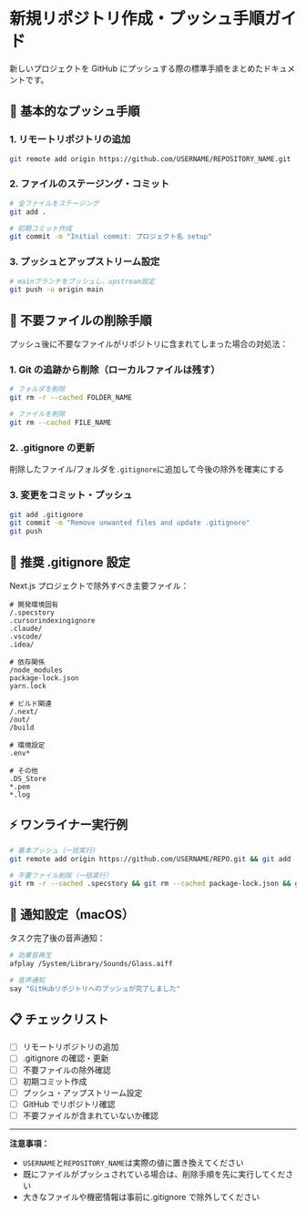 # 新規リポジトリ作成・プッシュ手順ガイド

新しいプロジェクトを GitHub にプッシュする際の標準手順をまとめたドキュメントです。

## 🚀 基本的なプッシュ手順

### 1. リモートリポジトリの追加

```bash
git remote add origin https://github.com/USERNAME/REPOSITORY_NAME.git
```

### 2. ファイルのステージング・コミット

```bash
# 全ファイルをステージング
git add .

# 初期コミット作成
git commit -m "Initial commit: プロジェクト名 setup"
```

### 3. プッシュとアップストリーム設定

```bash
# mainブランチをプッシュし、upstream設定
git push -u origin main
```

## 🧹 不要ファイルの削除手順

プッシュ後に不要なファイルがリポジトリに含まれてしまった場合の対処法：

### 1. Git の追跡から削除（ローカルファイルは残す）

```bash
# フォルダを削除
git rm -r --cached FOLDER_NAME

# ファイルを削除
git rm --cached FILE_NAME
```

### 2. .gitignore の更新

削除したファイル/フォルダを`.gitignore`に追加して今後の除外を確実にする

### 3. 変更をコミット・プッシュ

```bash
git add .gitignore
git commit -m "Remove unwanted files and update .gitignore"
git push
```

## 📝 推奨 .gitignore 設定

Next.js プロジェクトで除外すべき主要ファイル：

```gitignore
# 開発環境固有
/.specstory
.cursorindexingignore
.claude/
.vscode/
.idea/

# 依存関係
/node_modules
package-lock.json
yarn.lock

# ビルド関連
/.next/
/out/
/build

# 環境設定
.env*

# その他
.DS_Store
*.pem
*.log
```

## ⚡ ワンライナー実行例

```bash
# 基本プッシュ（一括実行）
git remote add origin https://github.com/USERNAME/REPO.git && git add . && git commit -m "Initial commit" && git push -u origin main

# 不要ファイル削除（一括実行）
git rm -r --cached .specstory && git rm --cached package-lock.json && git add .gitignore && git commit -m "Clean up unwanted files" && git push
```

## 🔔 通知設定（macOS）

タスク完了後の音声通知：

```bash
# 効果音再生
afplay /System/Library/Sounds/Glass.aiff

# 音声通知
say "GitHubリポジトリへのプッシュが完了しました"
```

## 📋 チェックリスト

- [ ] リモートリポジトリの追加
- [ ] .gitignore の確認・更新
- [ ] 不要ファイルの除外確認
- [ ] 初期コミット作成
- [ ] プッシュ・アップストリーム設定
- [ ] GitHub でリポジトリ確認
- [ ] 不要ファイルが含まれていないか確認

---

**注意事項：**

- `USERNAME`と`REPOSITORY_NAME`は実際の値に置き換えてください
- 既にファイルがプッシュされている場合は、削除手順を先に実行してください
- 大きなファイルや機密情報は事前に.gitignore で除外してください
